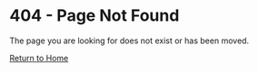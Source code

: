# 404 - Page Not Found

The page you are looking for does not exist or has been moved.

[Return to Home](index.md)
